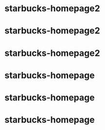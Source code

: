 # starbucks-homepage2
# starbucks-homepage2
# starbucks-homepage2
# starbucks-homepage
# starbucks-homepage
# starbucks-homepage
